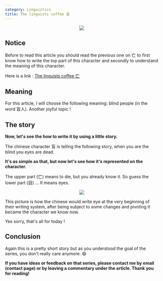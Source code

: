 ```yaml
---
category: Linguistics
title: The linguists coffee 盲
---
```


<div style="text-align:center"><img src ="https://upload.wikimedia.org/wikipedia/commons/4/48/目-bw.png" /></div>

## Notice

Before to read this article you should read the previous one on 亡 to first know how to write the top part of this character and secondly
to understand the meaning of this character.

Here is a link : [The linguists coffee 亡](https://github.com/Clement-Jean/clement-jean.github.io/blob/master/_posts/2018-09-20-the-linguists-coffee-part1.md)

## Meaning

For this article, I will choose the following meaning: blind people (in the word 盲人). Another joyful topic !

## The story

**Now, let's see the how to write it by using a little story.**

The chinese character 盲 is telling the following story, when you are the blind you eyes are dead.

**It's as simple as that, but now let's see how it's represented on the character.**

The upper part (亡) means to die, but you already know it. So guess the lower part (目)  ... It means eyes.

<div style="text-align:center"><img src="https://upload.wikimedia.org/wikipedia/commons/a/a7/目-oracle.svg" /> </div>

This picture is how the chinese would write eye at the very beginning of their writing system, after being subject to some changes and pivoting it became the character we know now.


Yes sorry, that's all for today !

## Conclusion

Again this is a pretty short story but as you understood the goal of the series, you don't really care anymore. :smile:

**If you have ideas or feedback on that series, please contact me by email (contact page) or by leaving a commentary under the article. Thank you for reading!** 
